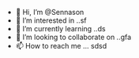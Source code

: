- 👋 Hi, I’m @Sennason
- 👀 I’m interested in ..sf
- 🌱 I’m currently learning ..ds
- 💞️ I’m looking to collaborate on ..gfa
- 📫 How to reach me ...
sdsd
<!---rr
Sennason/Sennason is a ✨ special ✨ repository because its `README.md` (this file) appears on your GitHub profile.
You can click the Preview link to take a look at your changes.
--->
